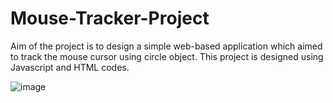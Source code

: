 # Mouse-Tracker-Project

Aim of the project is to design a simple web-based application which aimed to track the mouse cursor using circle object. This project is designed using Javascript and HTML codes.

![image](https://user-images.githubusercontent.com/66917039/197249688-1160f250-1adc-4c29-a0e4-2f4d836fcc0b.png)
